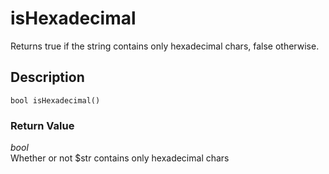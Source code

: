 # isHexadecimal
Returns true if the string contains only hexadecimal chars, false
otherwise.

## Description
`bool isHexadecimal()`


### Return Value
_bool_  
Whether or not $str contains only hexadecimal chars